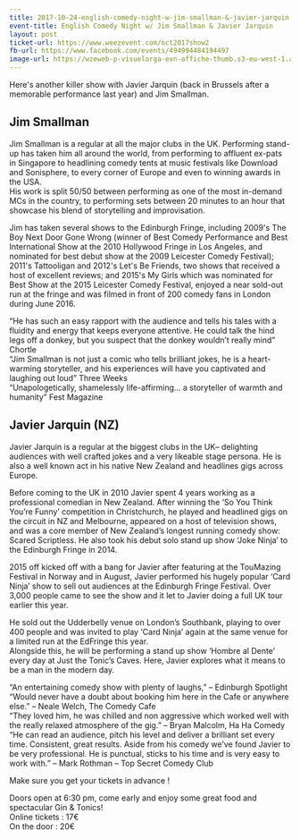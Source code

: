 ```yaml
---
title: 2017-10-24-english-comedy-night-w-jim-smallman-&-javier-jarquin
event-title: English Comedy Night w/ Jim Smallman & Javier Jarquin
layout: post
ticket-url: https://www.weezevent.com/oct2017show2
fb-url: https://www.facebook.com/events/494994484194497
image-url: https://wzeweb-p-visuelorga-evn-affiche-thumb.s3-eu-west-1.amazonaws.com/affiche_276234.thumb53700.1504716777.jpg
---
```

Here's another killer show with Javier Jarquin (back in Brussels after a memorable performance last year) and Jim Smallman.

## Jim Smallman
Jim Smallman is a regular at all the major clubs in the UK. Performing stand-up has taken him all around the world, from performing to affluent ex-pats in Singapore to headlining comedy tents at music festivals like Download and Sonisphere, to every corner of Europe and even to winning awards in the USA.  
His work is split 50/50 between performing as one of the most in-demand MCs in the country, to performing sets between 20 minutes to an hour that showcase his blend of storytelling and improvisation.

Jim has taken several shows to the Edinburgh Fringe, including 2009's The Boy Next Door Gone Wrong (winner of Best Comedy Performance and Best International Show at the 2010 Hollywood Fringe in Los Angeles, and nominated for best debut show at the 2009 Leicester Comedy Festival); 2011's Tattooligan and 2012's Let's Be Friends, two shows that received a host of excellent reviews; and 2015's My Girls which was nominated for Best Show at the 2015 Leicester Comedy Festival, enjoyed a near sold-out run at the fringe and was filmed in front of 200 comedy fans in London during June 2016.

“He has such an easy rapport with the audience and tells his tales with a fluidity and energy that keeps everyone attentive. He could talk the hind legs off a donkey, but you suspect that the donkey wouldn’t really mind” Chortle  
“Jim Smallman is not just a comic who tells brilliant jokes, he is a heart-warming storyteller, and his experiences will have you captivated and laughing out loud” Three Weeks  
“Unapologetically, shamelessly life-affirming... a storyteller of warmth and humanity” Fest Magazine

## Javier Jarquin (NZ)
Javier Jarquin is a regular at the biggest clubs in the UK– delighting audiences with well crafted jokes and a very likeable stage persona. He is also a well known act in his native New Zealand and headlines gigs across Europe.

Before coming to the UK in 2010 Javier spent 4 years working as a professional comedian in New Zealand. After winning the ‘So You Think You’re Funny’ competition in Christchurch, he played and headlined gigs on the circuit in NZ and Melbourne, appeared on a host of television shows, and was a core member of New Zealand’s longest running comedy show: Scared Scriptless. He also took his debut solo stand up show ‘Joke Ninja’ to the Edinburgh Fringe in 2014.

2015 off kicked off with a bang for Javier after featuring at the TouMazing Festival in Norway and in August, Javier performed his hugely popular ‘Card Ninja’ show to sell out audiences at the Edinburgh Fringe Festival. Over 3,000 people came to see the show and it let to Javier doing a full UK tour earlier this year.

He sold out the Udderbelly venue on London’s Southbank, playing to over 400 people and was invited to play ‘Card Ninja’ again at the same venue for a limited run at the EdFringe this year.  
Alongside this, he will be performing a stand up show ‘Hombre al Dente’ every day at Just the Tonic’s Caves. Here, Javier explores what it means to be a man in the modern day.

“An entertaining comedy show with plenty of laughs,” – Edinburgh Spotlight  
“Would never have a doubt about booking him here in the Cafe or anywhere else.” – Neale Welch, The Comedy Cafe  
“They loved him, he was chilled and non aggressive which worked well with the really relaxed atmosphere of the gig.” – Bryan Malcolm, Ha Ha Comedy  
“He can read an audience, pitch his level and deliver a brilliant set every time. Consistent, great results. Aside from his comedy we’ve found Javier to be very professional. He is punctual, sticks to his time and is very easy to work with.” – Mark Rothman – Top Secret Comedy Club  

Make sure you get your tickets in advance !

Doors open at 6:30 pm, come early and enjoy some great food and spectacular Gin & Tonics!  
Online tickets : 17€  
On the door : 20€
